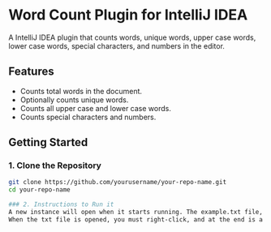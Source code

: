 # Word Count Plugin for IntelliJ IDEA

A IntelliJ IDEA plugin that counts words, unique words, upper case words, lower case words, special characters, and numbers in the editor.

## Features

- Counts total words in the document.
- Optionally counts unique words.
- Counts all upper case and lower case words.
- Counts special characters and numbers.

## Getting Started

### 1. Clone the Repository

```bash
git clone https://github.com/yourusername/your-repo-name.git
cd your-repo-name

### 2. Instructions to Run it
A new instance will open when it starts running. The example.txt file, used for testing the plugin, is located in the Kotlin folder of the project. You can use your own txt fail if you want.
When the txt file is opened, you must right-click, and at the end is a CountWords field. You then get a pop-up field that is used for counting words. Unique words are optional.

